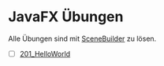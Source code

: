 # JavaFX Übungen

Alle Übungen sind mit [SceneBuilder](https://gluonhq.com) zu lösen.

-[ ] [201_HelloWorld](201-HelloWorld/README.md)
